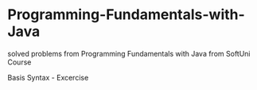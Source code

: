 # Programming-Fundamentals-with-Java
solved problems from Programming Fundamentals with Java from SoftUni Course

Basis Syntax - Excercise
